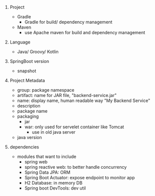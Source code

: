 1. Project
    - Gradle
        - Gradle for build/ dependency management
    - Maven
        - use Apache maven for build and dependency management

2. Language
    - Java/ Groovy/ Kotlin

3. SpringBoot version
    - snapshot

4. Project Metadata
    - group: package namespace
    - artifact: name for JAR file, "backend-service.jar"
    - name: display name, human readable way "My Backend Service"
    - description
    - package name
    - packaging
        - jar
        - war: only used for servelet container like Tomcat
            - use in old java server
    - java version

5. dependencies
    - modules that want to include
        - spring web
        - spring reactive web: to better handle concurrency
        - Spring Data JPA: ORM
        - Spring Boot Actuator: expose endpoint to monitor app
        - H2 Database: in memory DB
        - Spring boot DevTools: dev util